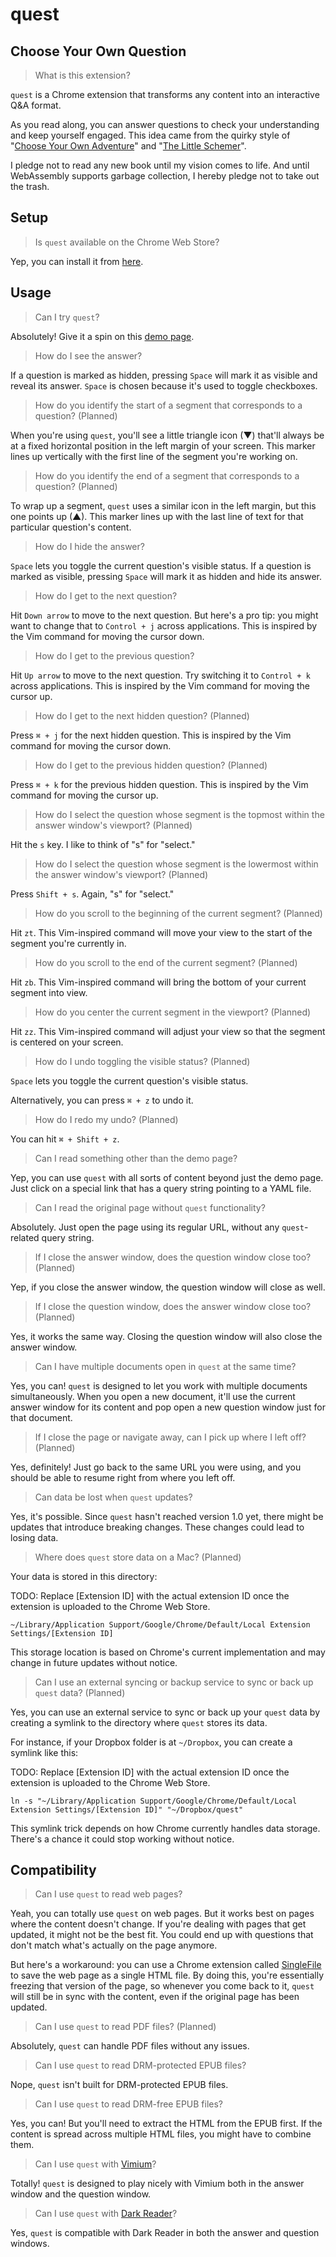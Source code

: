 # quest

## Choose Your Own Question

> What is this extension?

`quest` is a Chrome extension that transforms any content into an interactive Q&A format.

As you read along, you can answer questions to check your understanding and keep yourself engaged. This idea came from the quirky style of "[Choose Your Own Adventure](https://www.goodreads.com/genres/choose-your-own-adventure)" and "[The Little Schemer](https://www.goodreads.com/en/book/show/548914.The_Little_Schemer)".

I pledge not to read any new book until my vision comes to life. And until WebAssembly supports garbage collection, I hereby pledge not to take out the trash.

## Setup

> Is `quest` available on the Chrome Web Store?

Yep, you can install it from [here](https://chromewebstore.google.com/detail/quest/pbgjongjakhehokeemfciihdpdlmgche).

## Usage

> Can I try `quest`?

Absolutely! Give it a spin on this [demo page](https://paulgraham.com/start.html?quest=https://raw.githubusercontent.com/8ta4/quests/e313eabecc5e6c78e6c75a6ca7f02c5dd38d92cb/paulgraham.com/start.html/quest.yaml).

> How do I see the answer?

If a question is marked as hidden, pressing `Space` will mark it as visible and reveal its answer. `Space` is chosen because it's used to toggle checkboxes.

> How do you identify the start of a segment that corresponds to a question? (Planned)

When you're using `quest`, you'll see a little triangle icon (▼) that'll always be at a fixed horizontal position in the left margin of your screen. This marker lines up vertically with the first line of the segment you're working on.

> How do you identify the end of a segment that corresponds to a question? (Planned)

To wrap up a segment, `quest` uses a similar icon in the left margin, but this one points up (▲). This marker lines up with the last line of text for that particular question's content.

> How do I hide the answer?

`Space` lets you toggle the current question's visible status. If a question is marked as visible, pressing `Space` will mark it as hidden and hide its answer.

> How do I get to the next question?

Hit `Down arrow` to move to the next question. But here's a pro tip: you might want to change that to `Control + j` across applications. This is inspired by the Vim command for moving the cursor down.

> How do I get to the previous question?

Hit `Up arrow` to move to the next question. Try switching it to `Control + k` across applications. This is inspired by the Vim command for moving the cursor up.

> How do I get to the next hidden question? (Planned)

Press `⌘ + j` for the next hidden question. This is inspired by the Vim command for moving the cursor down.

> How do I get to the previous hidden question? (Planned)

Press `⌘ + k` for the previous hidden question. This is inspired by the Vim command for moving the cursor up.

> How do I select the question whose segment is the topmost within the answer window's viewport? (Planned)

Hit the `s` key. I like to think of "s" for "select."

> How do I select the question whose segment is the lowermost within the answer window's viewport? (Planned)

Press `Shift + s`. Again, "s" for "select."

> How do you scroll to the beginning of the current segment? (Planned)

Hit `zt`. This Vim-inspired command will move your view to the start of the segment you're currently in.

> How do you scroll to the end of the current segment? (Planned)

Hit `zb`. This Vim-inspired command will bring the bottom of your current segment into view.

> How do you center the current segment in the viewport? (Planned)

Hit `zz`. This Vim-inspired command will adjust your view so that the segment is centered on your screen.

> How do I undo toggling the visible status? (Planned)

`Space` lets you toggle the current question's visible status.

Alternatively, you can press `⌘ + z` to undo it.

> How do I redo my undo? (Planned)

You can hit `⌘ + Shift + z`.

> Can I read something other than the demo page?

Yep, you can use `quest` with all sorts of content beyond just the demo page. Just click on a special link that has a query string pointing to a YAML file.

> Can I read the original page without `quest` functionality?

Absolutely. Just open the page using its regular URL, without any `quest`-related query string.

> If I close the answer window, does the question window close too? (Planned)

Yep, if you close the answer window, the question window will close as well.

> If I close the question window, does the answer window close too? (Planned)

Yes, it works the same way. Closing the question window will also close the answer window.

> Can I have multiple documents open in `quest` at the same time?

Yes, you can! `quest` is designed to let you work with multiple documents simultaneously. When you open a new document, it'll use the current answer window for its content and pop open a new question window just for that document.

> If I close the page or navigate away, can I pick up where I left off? (Planned)

Yes, definitely! Just go back to the same URL you were using, and you should be able to resume right from where you left off.

> Can data be lost when `quest` updates?

Yes, it's possible. Since `quest` hasn't reached version 1.0 yet, there might be updates that introduce breaking changes. These changes could lead to losing data.

> Where does `quest` store data on a Mac? (Planned)

Your data is stored in this directory:

TODO: Replace [Extension ID] with the actual extension ID once the extension is uploaded to the Chrome Web Store.

```
~/Library/Application Support/Google/Chrome/Default/Local Extension Settings/[Extension ID]
```

This storage location is based on Chrome's current implementation and may change in future updates without notice.

> Can I use an external syncing or backup service to sync or back up `quest` data? (Planned)

Yes, you can use an external service to sync or back up your `quest` data by creating a symlink to the directory where `quest` stores its data.

For instance, if your Dropbox folder is at `~/Dropbox`, you can create a symlink like this:

TODO: Replace [Extension ID] with the actual extension ID once the extension is uploaded to the Chrome Web Store.

```
ln -s "~/Library/Application Support/Google/Chrome/Default/Local Extension Settings/[Extension ID]" "~/Dropbox/quest"
```

This symlink trick depends on how Chrome currently handles data storage. There's a chance it could stop working without notice.

## Compatibility

> Can I use `quest` to read web pages?

Yeah, you can totally use `quest` on web pages. But it works best on pages where the content doesn't change. If you're dealing with pages that get updated, it might not be the best fit. You could end up with questions that don't match what's actually on the page anymore.

But here's a workaround: you can use a Chrome extension called [SingleFile](https://github.com/gildas-lormeau/SingleFile) to save the web page as a single HTML file. By doing this, you're essentially freezing that version of the page, so whenever you come back to it, `quest` will still be in sync with the content, even if the original page has been updated.

> Can I use `quest` to read PDF files? (Planned)

Absolutely, `quest` can handle PDF files without any issues.

> Can I use `quest` to read DRM-protected EPUB files?

Nope, `quest` isn't built for DRM-protected EPUB files.

> Can I use `quest` to read DRM-free EPUB files?

Yes, you can! But you'll need to extract the HTML from the EPUB first. If the content is spread across multiple HTML files, you might have to combine them.

> Can I use `quest` with [Vimium](https://github.com/philc/vimium)?

Totally! `quest` is designed to play nicely with Vimium both in the answer window and the question window.

> Can I use `quest` with [Dark Reader](https://github.com/darkreader/darkreader)?

Yes, `quest` is compatible with Dark Reader in both the answer and question windows.
